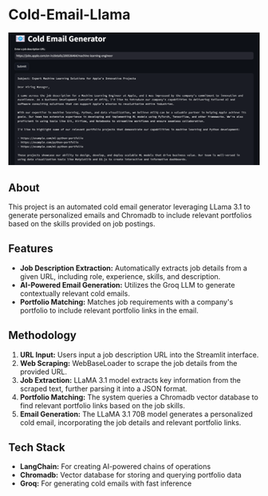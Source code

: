 # Cold-Email-Llama
![Project image](project_img.png)

## About
This project is an automated cold email generator leveraging LLama 3.1 to generate personalized emails and Chromadb to include relevant portfolios based on the skills provided on job postings.

## Features
* **Job Description Extraction:** Automatically extracts job details from a given URL, including role, experience, skills, and description.
* **AI-Powered Email Generation:** Utilizes the Groq LLM to generate contextually relevant cold emails.
* **Portfolio Matching:** Matches job requirements with a company's portfolio to include relevant portfolio links in the email.

## Methodology
1. **URL Input:** Users input a job description URL into the Streamlit interface.
2. **Web Scraping:** WebBaseLoader to scrape the job details from the provided URL.
3. **Job Extraction:** LLaMA 3.1 model extracts key information from the scraped text, further parsing it into a JSON format.
4. **Portfolio Matching:** The system queries a Chromadb vector database to find relevant portfolio links based on the job skills.
5. **Email Generation:** The LLaMA 3.1 70B model generates a personalized cold email, incorporating the job details and relevant portfolio links.

## Tech Stack
* **LangChain:** For creating AI-powered chains of operations
* **Chromadb:** Vector database for storing and querying portfolio data
* **Groq:** For generating cold emails with fast inference
